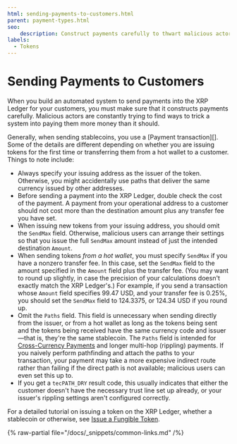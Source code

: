 ```yaml
---
html: sending-payments-to-customers.html
parent: payment-types.html
seo:
    description: Construct payments carefully to thwart malicious actors.
labels:
  - Tokens
---
```

# Sending Payments to Customers

When you build an automated system to send payments into the XRP Ledger for your customers, you must make sure that it constructs payments carefully. Malicious actors are constantly trying to find ways to trick a system into paying them more money than it should.

Generally, when sending stablecoins, you use a [Payment transaction][]. Some of the details are different depending on whether you are issuing tokens for the first time or transferring them from a hot wallet to a customer. Things to note include:

- Always specify your issuing address as the issuer of the token. Otherwise, you might accidentally use paths that deliver the same currency issued by other addresses.
- Before sending a payment into the XRP Ledger, double check the cost of the payment. A payment from your operational address to a customer should not cost more than the destination amount plus any transfer fee you have set.
- When issuing new tokens from your issuing address, you should omit the `SendMax` field. Otherwise, malicious users can arrange their settings so that you issue the full `SendMax` amount instead of just the intended destination `Amount`.
- When sending tokens _from a hot wallet_, you must specify `SendMax` if you have a nonzero transfer fee. In this case, set the `SendMax` field to the amount specified in the `Amount` field plus the transfer fee. (You may want to round up slightly, in case the precision of your calculations doesn't exactly match the XRP Ledger's.) For example, if you send a transaction whose `Amount` field specifies 99.47 USD, and your transfer fee is 0.25%, you should set the `SendMax` field to 124.3375, or 124.34 USD if you round up.
- Omit the `Paths` field. This field is unnecessary when sending directly from the issuer, or from a hot wallet as long as the tokens being sent and the tokens being received have the same currency code and issuer—that is, they're the same stablecoin. The `Paths` field is intended for [Cross-Currency Payments](cross-currency-payments.md) and longer multi-hop (rippling) payments. If you naively perform pathfinding and attach the paths to your transaction, your payment may take a more expensive indirect route rather than failing if the direct path is not available; malicious users can even set this up to.
- If you get a `tecPATH_DRY` result code, this usually indicates that either the customer doesn't have the necessary trust line set up already, or your issuer's rippling settings aren't configured correctly.

For a detailed tutorial on issuing a token on the XRP Ledger, whether a stablecoin or otherwise, see [Issue a Fungible Token](../../tutorials/tasks/use-tokens/issue-a-fungible-token.md).

{% raw-partial file="/docs/_snippets/common-links.md" /%}
